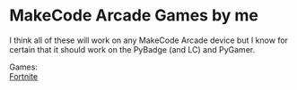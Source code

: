 # MakeCode Arcade Games by me

I think all of these will work on any MakeCode Arcade device but I know for certain that it should work on the PyBadge (and LC) and PyGamer.

Games:  
[Fortnite](/arcade-Fortnite.uf2)
